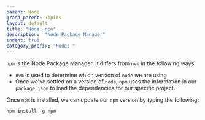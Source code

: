 ```yaml
---
parent: Node
grand_parent: Topics
layout: default
title: "Node: npm"
description:  "Node Package Manager"
indent: true
category_prefix: "Node: "
---
```


`npm` is the Node Package Manager.  It differs from `nvm` in the following ways:

* `nvm` is used to determine which version of `node` we are using
* Once we've settled on a version of `node`,  `npm` uses the information in our `package.json` to load the dependencies for our specific project. 

Once `npm` is installed, we can update our `npm` version by typing the following:

```
npm install -g npm
```

